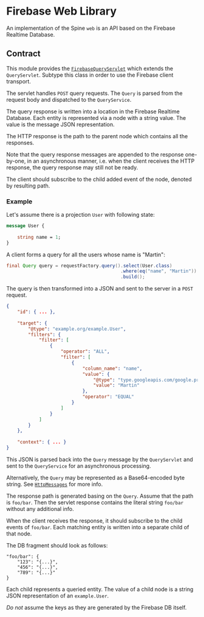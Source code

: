 # Firebase Web Library

An implementation of the Spine `web` is an API based on the Firebase Realtime Database.

## Contract

This module provides 
the [`FirebaseQueryServlet`](src/main/java/com/teamdev/licensing/web/firebase/FirebaseQueryServlet.java)
which extends the `QueryServlet`. Subtype this class in order to use the Firebase client transport.

The servlet handles `POST` query requests. The `Query` is parsed from the request body and 
dispatched to the `QueryService`.

The query response is written into a location in the Firebase Realtime Database. Each entity is 
represented via a node with a string value. The value is the message JSON representation.

The HTTP response is the path to the parent node which contains all the responses.

Note that the query response messages are appended to the response one-by-one, in an asynchronous 
manner, i.e. when the client receives the HTTP response, the query response may still not be ready.

The client should subscribe to the child added event of the node, denoted by resulting path.

### Example

Let's assume there is a projection `User` with following state:

```proto
message User {
    
    string name = 1;
}
```

A client forms a query for all the users whose name is "Martin":

```java
final Query query = requestFactory.query().select(User.class)
                                          .where(eq("name", "Martin"))
                                          .build();
```

The query is then transformed into a JSON and sent to the server in a `POST` request.

```json
{
    "id": { ... },
    
    "target": {
        "@type": "example.org/example.User",
        "filters": {
            "filter": [
                {
                    "operator": "ALL",
                    "filter": [
                        {
                            "column_name": "name",
                            "value": {
                                "@type": "type.googleapis.com/google.protobuf.StringValue",
                                "value": "Martin"
                            },
                            "operator": "EQUAL"
                        }
                    ]
                }
            ]
        }
    },
    
    "context": { ... }
}
```

This JSON is parsed back into the `Query` message by the `QueryServlet` and sent to 
the `QueryService` for an asynchronous processing.

Alternatively, the `Query` may be represented as a Base64-encoded byte string. 
See [`HttpMessages`](../client-transport/src/main/java/com/teamdev/licensing/web/parser/HttpMessages.java)
for more info. 

The response path is generated basing on the `Query`. Assume that the path is `foo/bar`. 
Then the servlet response contains the literal string `foo/bar` without any additional info.

When the client receives the response, it should subscribe to the child events of `foo/bar`. Each
matching entity is written into a separate child of that node.

The DB fragment should look as follows:

```
"foo/bar": {
    "123": "{...}",
    "456": "{...}",
    "789": "{...}"
}
```

Each child represents a queried entity. The value of a child node is a string JSON representation of
an `example.User`.

_Do not_ assume the keys as they are generated by the Firebase DB itself.
